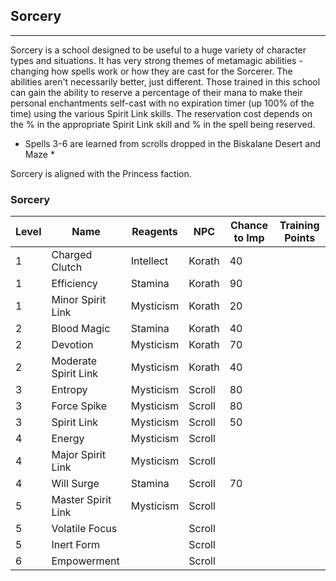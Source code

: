 ## Sorcery

---

Sorcery is a school designed to be useful to a huge variety of character types and situations. It has very strong themes of metamagic abilities - changing how spells work or how they are cast for the Sorcerer. The abilities aren't necessarily better, just different.
Those trained in this school can gain the ability to reserve a percentage of their mana to make their personal enchantments self-cast with no expiration timer (up 100% of the time) using the various Spirit Link skills. The reservation cost depends on the % in the appropriate Spirit Link skill and % in the spell being reserved.

* Spells 3-6 are learned from scrolls dropped in the Biskalane Desert and Maze *

Sorcery is aligned with the Princess faction.

### Sorcery
| Level | Name | Reagents | NPC | Chance to Imp | Training Points |
| ----- | ---- | -------- | --- | ------------- | --------------- |
1|Charged Clutch	|Intellect	|Korath		|40
1|Efficiency	|Stamina	|Korath		|90
1|Minor Spirit Link	|Mysticism	|Korath		|20
2|Blood Magic	|Stamina	|Korath		|40
2|Devotion	|Mysticism	|Korath		|70
2|Moderate Spirit Link	|Mysticism	|Korath		|40
3|Entropy	|Mysticism	|Scroll		|80
3|Force Spike	|Mysticism	|Scroll		|80
3|Spirit Link	|Mysticism	|Scroll		|50
4|Energy	|Mysticism	|Scroll		
4|Major Spirit Link	|Mysticism	|Scroll		
4|Will Surge	|Stamina	|Scroll		|70
5|Master Spirit Link	|Mysticism	|Scroll		
5|Volatile Focus		||Scroll		
5|Inert Form		||Scroll		
6|Empowerment		||Scroll
